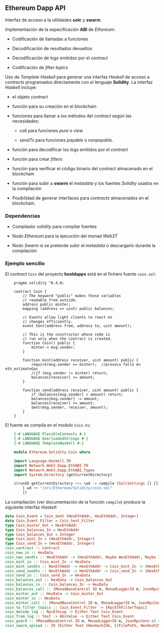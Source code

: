 ## Ethereum Dapp API

Interfaz de acceso a la utilidades **solc** y **swarm**.

Implementación de la especificación **ABI** de _Ethereum_:

* Codificación de llamadas a funciones

* Decodificación de resultados devueltos

* Decodificación de _logs_ emitidos por el _contract_

* Codificación de _filter topics_

Uso de _Template Haskell_ para generar una interfaz _Haskell_ de acceso a _contracts_ programados directamente con el lenguaje **Solidity**. La interfaz _Haskell_ incluye:

* el objeto _contract_

* función para su creación en el blockchain

* funciones para llamar a los métodos del _contract_ según las necesidades:
    
  * _call_ para funciones _pure_ o _view_

  * _sendTx_ para funciones _payable_ o _nonpayable_.

* función para decodificar los logs emitidos por el _contract_

* función para crear _filters_

* función para verificar el código binario del _contract_ almacenado en el blockchain

* función para subir a **swarm** el _metadata_ y los fuentes _Solidity_ usados en la compilación

* Posibilidad de generar interfaces para _contracts_ almacenados en el blockchain.

### Dependencias

* Compilador _solidity_ para compilar fuentes

* Nodo _Ethereum_ para la ejecución del monad _Web3T_

* Nodo _Swarm_ si se pretende subir el _metadata_ o descargarlo durante la compilación

### Ejemplo sencillo

El _contract_ `Coin` del proyecto **hsoldapps** está en el fichero fuente `coin.sol`:
```solidity
    pragma solidity ^0.4.0;

    contract Coin {
        // The keyword "public" makes those variables
        // readable from outside.
        address public minter;
        mapping (address => uint) public balances;

        // Events allow light clients to react on
        // changes efficiently.
        event Sent(address from, address to, uint amount);

        // This is the constructor whose code is
        // run only when the contract is created.
        function Coin() public {
            minter = msg.sender;
        }

        function mint(address receiver, uint amount) public {
            require(msg.sender == minter);  //provoca fallo en eth_estimateGas
            //if (msg.sender != minter) return;
            balances[receiver] += amount;
        }

        function send(address receiver, uint amount) public {
            if (balances[msg.sender] < amount) return;
            balances[msg.sender] -= amount;
            balances[receiver] += amount;
            Sent(msg.sender, receiver, amount);
        }
    }
```

El fuente se compila en el modulo `Coin.hs`:
```haskell
    {-# LANGUAGE FlexibleContexts #-}
    {-# LANGUAGE OverloadedStrings #-}
    {-# LANGUAGE TemplateHaskell #-}

    module Ethereum.Solidity.Coin where

    import Language.Haskell.TH
    import Network.Web3.Dapp.EthABI.TH
    import Network.Web3.Dapp.EthABI.Types
    import System.Directory (getCurrentDirectory)

    $(runIO getCurrentDirectory >>= \wd -> compile (SolcSettings [] [])
        [ wd ++ "/src/Ethereum/Solidity/coin.sol"
        ])
```

La compilación (ver documentación de la función `compile`) produce la siguiente interfaz _Haskell_:
```haskell
data Coin_Event = Coin_Sent (HexEthAddr, HexEthAddr, Integer)
data Coin_Event_Filter = Coin_Sent_Filter
type Coin_minter_Out = HexEthAddr
type Coin_balances_In = HexEthAddr
type Coin_balances_Out = Integer
type Coin_mint_In = (HexEthAddr, Integer)
type Coin_send_In = (HexEthAddr, Integer)
coin_contract :: Contract
coin_new_in :: HexData
coin_new_sendtx :: HexEthAddr -> (HexEthAddr, Maybe HexEthAddr, Maybe Integer, Maybe HexData)
coin_mint_in :: Coin_mint_In -> HexData
coin_mint_sendtx :: HexEthAddr -> HexEthAddr -> Coin_mint_In -> (HexEthAddr, Maybe HexEthAddr, Maybe Integer, Maybe HexData)
coin_send_sendtx :: HexEthAddr -> HexEthAddr -> Coin_send_In -> (HexEthAddr, Maybe HexEthAddr, Maybe Integer, Maybe HexData)
coin_send_in :: Coin_send_In -> HexData
coin_balances_out :: HexData -> Coin_balances_Out
coin_balances_in :: Coin_balances_In -> HexData
coin_balances_call :: (MonadBaseControl IO m, MonadLoggerIO m, JsonRpcConn c) => HexEthAddr -> HexEthAddr -> Coin_balances_In -> ReaderT * (Web3Session c m) (JsonRpcConnT c m) Coin_balances_Out
coin_minter_out :: HexData -> Coin_minter_Out
coin_minter_in :: HexData
coin_minter_call :: (MonadBaseControl IO m, MonadLoggerIO m, JsonRpcConn c) => HexEthAddr -> HexEthAddr -> ReaderT * (Web3Session c m) (JsonRpcConnT c m) Coin_minter_Out
coin_to_filter_topics :: Coin_Event_Filter -> [RpcEthFilterTopic]
coin_decode_log :: RpcEthLog -> Either Text Coin_Event
coin_from_log :: Text -> AbiValue -> Either Text Coin_Event
coin_guard :: (MonadBaseControl IO m, MonadLoggerIO m, JsonRpcConn c) => HexEthAddr -> Web3T c m ()
coin_swarm_upload :: IO (Either Text (HexHash256, [(FilePath, HexHash256)]))
```

